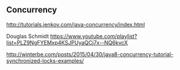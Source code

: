 ## Concurrency

http://tutorials.jenkov.com/java-concurrency/index.html

Douglas Schmidt
https://www.youtube.com/playlist?list=PLZ9NgFYEMxp4KSJPUyaQCj7x--NQ6kvcX

http://winterbe.com/posts/2015/04/30/java8-concurrency-tutorial-synchronized-locks-examples/
